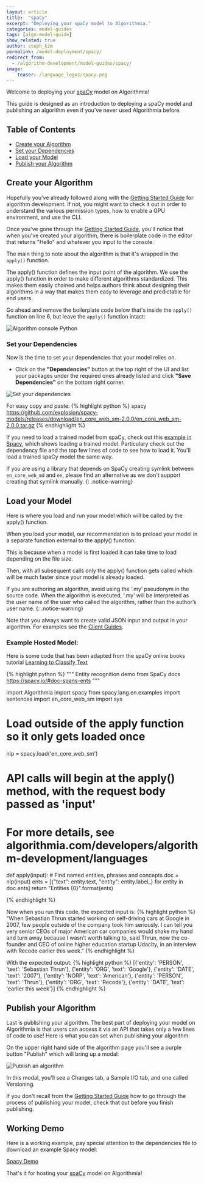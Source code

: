 ```yaml
---
layout: article
title:  "spaCy"
excerpt: "Deploying your spaCy model to Algorithmia."
categories: model-guides
tags: [algo-model-guide]
show_related: true
author: steph_kim
permalink: /model-deployment/spacy/
redirect_from:
  - /algorithm-development/model-guides/spacy/
image:
    teaser: /language_logos/spacy.png
---
```


Welcome to deploying your <a href="https://spacy.io/">spaCy</a> model on Algorithmia!

This guide is designed as an introduction to deploying a spaCy model and publishing an algorithm even if you’ve never used Algorithmia before.

## Table of Contents
* [Create your Algorithm](#create-your-algorithm)
* [Set your Dependencies](#set-your-dependencies)
* [Load your Model](#load-your-model)
* [Publish your Algorithm](#publish-your-algorithm)


## Create your Algorithm
Hopefully you've already followed along with the <a href="{{site.baseurl}}/algorithm-development/algorithm-basics/your-first-algo/">Getting Started Guide</a> for algorithm development. If not, you might want to check it out in order to understand the various permission types, how to enable a GPU environment, and use the CLI.

Once you've gone through the <a href="{{site.baseurl}}/algorithm-development/algorithm-basics/your-first-algo/">Getting Started Guide</a>, you'll notice that when you've created your algorithm, there is boilerplate code in the editor that returns "Hello" and whatever you input to the console.

The main thing to note about the algorithm is that it's wrapped in the `apply()` function.

The apply() function defines the input point of the algorithm. We use the apply() function in order to make different algorithms standardized. This makes them easily chained and helps authors think about designing their algorithms in a way that makes them easy to leverage and predictable for end users.

Go ahead and remove the boilerplate code below that's inside the `apply()` function on line 6, but leave the `apply()` function intact:

<img src="{{site.cdnurl}}{{site.baseurl}}/images/post_images/algo_dev_lang/algorithm_console_python.png" alt="Algorithm console Python" class="screenshot">

### Set your Dependencies
Now is the time to set your dependencies that your model relies on.

- Click on the **"Dependencies"** button at the top right of the UI and list your packages under the required ones already listed and click **"Save Dependencies"** on the bottom right corner.

<img src="{{site.cdnurl}}{{site.baseurl}}/images/post_images/model_hosting/spacy_dependencies.png" alt="Set your dependencies" class="screenshot img-md">

For easy copy and paste:
{% highlight python %}
spacy
https://github.com/explosion/spacy-models/releases/download/en_core_web_sm-2.0.0/en_core_web_sm-2.0.0.tar.gz
{% endhighlight %}

If you need to load a trained model from spaCy, check out this <a href="https://algorithmia.com/algorithms/demo/spacydemo">example in Spacy</a>, which shows loading a trained model. Particulary check out the dependency file and the top few lines of code to see how to load it. You'll load a trained spaCy model the same way.

If you are using a library that depends on SpaCy creating symlink between `en_core_web_md` and `en`, please find an alternative as we don't support creating that symlink manually.
{: .notice-warning}

## Load your Model
Here is where you load and run your model which will be called by the apply() function.

When you load your model, our recommendation is to preload your model in a separate function external to the apply() function.

This is because when a model is first loaded it can take time to load depending on the file size.

Then, with all subsequent calls only the apply() function gets called which will be much faster since your model is already loaded.

If you are authoring an algorithm, avoid using the ‘.my’ pseudonym in the source code. When the algorithm is executed, ‘.my’ will be interpreted as the user name of the user who called the algorithm, rather than the author’s user name.
{: .notice-warning}

Note that you always want to create valid JSON input and output in your algorithm. For examples see the <a href="/algorithm-development/languages/python/#io-for-your-algorithms">Client Guides</a>.

### Example Hosted Model:

Here is some code that has been adapted from the spaCy online books tutorial <a href="http://www.spaCy.org/book/ch06.html">Learning to Classify Text</a>

{% highlight python %}
"""
Entity recognition demo from SpaCy docs
https://spacy.io/#doc-spans-ents
"""

import Algorithmia
import spacy
from spacy.lang.en.examples import sentences
import en_core_web_sm
import sys

# Load outside of the apply function so it only gets loaded once
nlp = spacy.load('en_core_web_sm')


# API calls will begin at the apply() method, with the request body passed as 'input'
# For more details, see algorithmia.com/developers/algorithm-development/languages
def apply(input):
    # Find named entities, phrases and concepts
    doc = nlp(input)
    ents = [{"text": entity.text, "entity": entity.label_} for entity in doc.ents]
    return "Entities {0}".format(ents)


{% endhighlight %}

Now when you run this code, the expected input is:
{% highlight python %}
"When Sebastian Thrun started working on self-driving cars at Google in 2007, few people outside of the company took him seriously. I can tell you very senior CEOs of major American car companies would shake my hand and turn away because I wasn’t worth talking to, said Thrun, now the co-founder and CEO of online higher education startup Udacity, in an interview with Recode earlier this week."
{% endhighlight %}

With the expected output:
{% highlight python %}
[{'entity': 'PERSON', 'text': 'Sebastian Thrun'}, {'entity': 'ORG', 'text': 'Google'}, {'entity': 'DATE', 'text': '2007'}, {'entity': 'NORP', 'text': 'American'}, {'entity': 'PERSON', 'text': 'Thrun'}, {'entity': 'ORG', 'text': 'Recode'}, {'entity': 'DATE', 'text': 'earlier this week'}]
{% endhighlight %}


## Publish your Algorithm
Last is publishing your algorithm. The best part of deploying your model on Algorithmia is that users can access it via an API that takes only a few lines of code to use! Here is what you can set when publishing your algorithm:

On the upper right hand side of the algorithm page you'll see a purple button "Publish" which will bring up a modal:

<img src="{{site.cdnurl}}{{site.baseurl}}/images/post_images/algo_dev_lang/publish_algorithm.png" alt="Publish an algorithm" class="screenshot img-sm">

In this modal, you'll see a Changes tab, a Sample I/O tab, and one called Versioning.

If you don't recall from the <a href="{{site.baseurl}}/algorithm-development/algorithm-basics/your-first-algo/">Getting Started Guide</a> how to go through the process of publishing your model, check that out before you finish publishing.

## Working Demo

Here is a working example, pay special attention to the dependencies file to download an example Spacy model:

<a href="https://algorithmia.com/algorithms/demo/spacydemo">Spacy Demo</a>

That's it for hosting your <a href="http://www.spaCy.org/">spaCy</a> model on Algorithmia!



